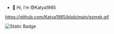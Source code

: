 - 👋 Hi, I’m @Katya1985

https://github.com/Katya1985/blob/main/gzmsk.gif

![Static Badge](https://img.shields.io/badge/py-python-blua?logo=python&color=blue)
